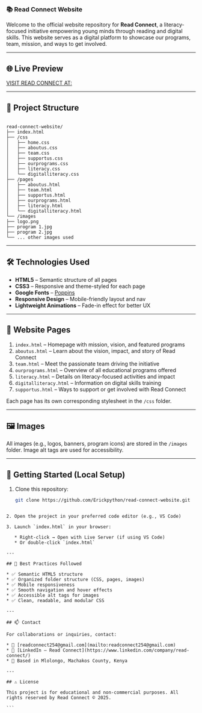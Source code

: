 ### 📚 Read Connect Website

Welcome to the official website repository for **Read Connect**, a literacy-focused initiative empowering young minds through reading and digital skills. This website serves as a digital platform to showcase our programs, team, mission, and ways to get involved.

---

## 🌐 Live Preview
 
[VISIT READ CONNECT AT:](https://erickpython.github.io/readconnect/)

---

## 📁 Project Structure

```

read-connect-website/
├── index.html
├── /css
│   ├── home.css
│   ├── aboutus.css
│   ├── team.css
│   ├── supportus.css
│   ├── ourprograms.css
│   ├── literacy.css
│   └── digitalliteracy.css
├── /pages
│   ├── aboutus.html
│   ├── team.html
│   ├── supportus.html
│   ├── ourprograms.html
│   ├── literacy.html
│   └── digitalliteracy.html
└── /images
├── logo.png
├── program 1.jpg
├── program 2.jpg
└── ... other images used

````

---

## 🛠️ Technologies Used

- **HTML5** – Semantic structure of all pages
- **CSS3** – Responsive and theme-styled for each page
- **Google Fonts** – [Poppins](https://fonts.google.com/specimen/Poppins)
- **Responsive Design** – Mobile-friendly layout and nav
- **Lightweight Animations** – Fade-in effect for better UX

---

## 📄 Website Pages

1. `index.html` – Homepage with mission, vision, and featured programs
2. `aboutus.html` – Learn about the vision, impact, and story of Read Connect
3. `team.html` – Meet the passionate team driving the initiative
4. `ourprograms.html` – Overview of all educational programs offered
5. `literacy.html` – Details on literacy-focused activities and impact
6. `digitalliteracy.html` – Information on digital skills training
7. `supportus.html` – Ways to support or get involved with Read Connect

Each page has its own corresponding stylesheet in the `/css` folder.

---

## 🖼️ Images

All images (e.g., logos, banners, program icons) are stored in the `/images` folder. Image alt tags are used for accessibility.

---

## 🚀 Getting Started (Local Setup)

1. Clone this repository:
   ```bash
   git clone https://github.com/Erickpython/read-connect-website.git
````

2. Open the project in your preferred code editor (e.g., VS Code)

3. Launch `index.html` in your browser:

   * Right-click → Open with Live Server (if using VS Code)
   * Or double-click `index.html`

---

## 📌 Best Practices Followed

* ✅ Semantic HTML5 structure
* ✅ Organized folder structure (CSS, pages, images)
* ✅ Mobile responsiveness
* ✅ Smooth navigation and hover effects
* ✅ Accessible alt tags for images
* ✅ Clean, readable, and modular CSS

---

## 📫 Contact

For collaborations or inquiries, contact:

* 📧 [readconnect254@gmail.com](mailto:readconnect254@gmail.com)
* 🔗 [LinkedIn – Read Connect](https://www.linkedin.com/company/read-connect/)
* 📍 Based in Mlolongo, Machakos County, Kenya

---

## ⚠️ License

This project is for educational and non-commercial purposes. All rights reserved by Read Connect © 2025.

```
